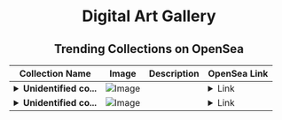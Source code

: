 <div align="center">

# Digital Art Gallery

## Trending Collections on OpenSea

| Collection Name                       | Image                                                                                     | Description                       | OpenSea Link                                                                                          |
|---------------------------------------|-------------------------------------------------------------------------------------------|-----------------------------------|--------------------------------------------------------------------------------------------------------|
| **<details><summary>Unidentified co...</summary>Unidentified contract 9e169cd3-75f0-454f-b5f3-b09b6522f90c</details>** | ![Image](https://i.seadn.io/s/raw/files/8af52942ec11eeeaf954fb7a9bf7aa0e.png?w=500&auto=format?w=200&auto=format) |  | <details><summary>Link</summary>[Unidentified contract 9e169cd3-75f0-454f-b5f3-b09b6522f90c](https://opensea.io/collection/unidentified-contract-9e169cd3-75f0-454f-b5f3-b09b)</details> |
| **<details><summary>Unidentified co...</summary>Unidentified contract 003ccbaf-734d-41d1-b184-e8928ebac6d2</details>** | ![Image](https://i.seadn.io/s/raw/files/8af52942ec11eeeaf954fb7a9bf7aa0e.png?w=500&auto=format?w=200&auto=format) |  | <details><summary>Link</summary>[Unidentified contract 003ccbaf-734d-41d1-b184-e8928ebac6d2](https://opensea.io/collection/unidentified-contract-003ccbaf-734d-41d1-b184-e892)</details> |

</div>